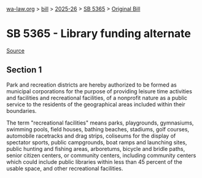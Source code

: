 [wa-law.org](/) > [bill](/bill/) > [2025-26](/bill/2025-26/) > [SB 5365](/bill/2025-26/sb/5365/) > [Original Bill](/bill/2025-26/sb/5365/1/)

# SB 5365 - Library funding alternate

[Source](http://lawfilesext.leg.wa.gov/biennium/2025-26/Pdf/Bills/Senate%20Bills/5365.pdf)

## Section 1
Park and recreation districts are hereby authorized to be formed as municipal corporations for the purpose of providing leisure time activities and facilities and recreational facilities, of a nonprofit nature as a public service to the residents of the geographical areas included within their boundaries.

The term "recreational facilities" means parks, playgrounds, gymnasiums, swimming pools, field houses, bathing beaches, stadiums, golf courses, automobile racetracks and drag strips, coliseums for the display of spectator sports, public campgrounds, boat ramps and launching sites, public hunting and fishing areas, arboretums, bicycle and bridle paths, senior citizen centers, or community centers, including community centers which could include public libraries within less than 45 percent of the usable space, and other recreational facilities.
